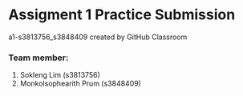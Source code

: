 # Assigment 1 Practice Submission
a1-s3813756_s3848409 created by GitHub Classroom

### Team member:
1. Sokleng Lim (s3813756)
2. Monkolsophearith Prum (s3848409)
